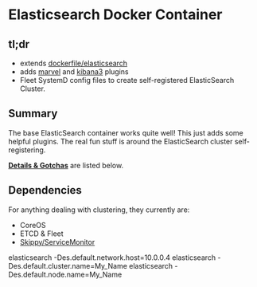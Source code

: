 Elasticsearch Docker Container
=========


tl;dr
-----

* extends [dockerfile/elasticsearch](https://registry.hub.docker.com/u/dockerfile/elasticsearch/)
* adds [marvel](http://www.elasticsearch.org/overview/marvel/) and [kibana3](http://www.elasticsearch.org/overview/kibana/) plugins
* Fleet SystemD config files to create self-registered ElasticSearch Cluster.


Summary
-------

The base ElasticSearch container works quite well!  This just adds some helpful plugins.  The real fun stuff is around the ElasticSearch cluster self-registering.


**[Details & Gotchas](#details)** are listed below.



Dependencies
-------

For anything dealing with clustering, they currently are:
* CoreOS
* ETCD & Fleet
* [Skippy/ServiceMonitor](https://registry.hub.docker.com/u/skippy/service_monitor/)





elasticsearch -Des.default.network.host=10.0.0.4
elasticsearch -Des.default.cluster.name=My_Name
elasticsearch -Des.default.node.name=My_Name